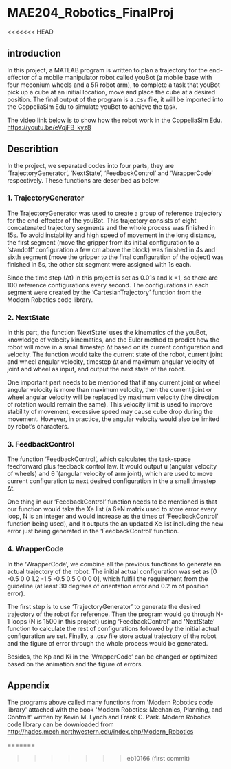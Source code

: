 # MAE204_Robotics_FinalProj
<<<<<<< HEAD
## introduction

In this project, a MATLAB program is written to plan a trajectory for the end-effector of a mobile manipulator robot called youBot (a mobile base with four meconium wheels and a 5R robot arm), to complete a task that youBot pick up a cube at an initial location, move and place the cube at a desired position. The final output of the program is a .csv file, it will be imported into the CoppeliaSim Edu to simulate youBot to achieve the task.

The video link below is to show how the robot work in the CoppeliaSim Edu.
https://youtu.be/eVqjFB_kyz8

## Describtion

In the project, we separated codes into four parts, they are ‘TrajectoryGenerator’, ‘NextState’, ‘FeedbackControl’ and ‘WrapperCode’ respectively. These functions are described as below.

### 1.	TrajectoryGenerator
The TrajectoryGenerator was used to create a group of reference trajectory for the end-effector of the youBot. This trajectory consists of eight concatenated trajectory segments and the whole process was finished in 15s. To avoid instability and high speed of movement in the long distance, the first segment (move the gripper from its initial configuration to a ‘standoff’ configuration a few cm above the block) was finished in 4s and sixth segment (move the gripper to the final configuration of the object) was finished in 5s, the other six segment were assigned with 1s each.

Since the time step (∆t) in this project is set as 0.01s and k =1, so there are 100 reference configurations every second. The configurations in each segment were created by the ‘CartesianTrajectory’ function from the Modern Robotics code library.

### 2.	NextState
In this part, the function ‘NextState’ uses the kinematics of the youBot, knowledge of velocity kinematics, and the Euler method to predict how the robot will move in a small timestep ∆t based on its current configuration and velocity. The function would take the current state of the robot, current joint and wheel angular velocity, timestep ∆t and maximum angular velocity of joint and wheel as input, and output the next state of the robot.

One important part needs to be mentioned that if any current joint or wheel angular velocity is more than maximum velocity, then the current joint or wheel angular velocity will be replaced by maximum velocity (the direction of rotation would remain the same). This velocity limit is used to improve stability of movement, excessive speed may cause cube drop during the movement. However, in practice, the angular velocity would also be limited by robot’s characters.

### 3.	FeedbackControl

The function ‘FeedbackControl’, which calculates the task-space feedforward plus feedback control law. It would output u (angular velocity of wheels) and θ ̇ (angular velocity of arm joint), which are used to move current configuration to next desired configuration in the a small timestep ∆t.
  
One thing in our ‘FeedbackControl’ function needs to be mentioned is that our function would take the Xe list (a 6*N matrix used to store error every loop, N is an integer and would increase as the times of ‘FeedbackControl’ function being used), and it outputs the an updated Xe list including the new error just being generated in the ‘FeedbackControl’ function.

### 4.	WrapperCode

In the ‘WrapperCode’, we combine all the previous functions to generate an actual trajectory of the robot. The initial actual configuration was set as [0 -0.5 0 0 1.2 -1.5 -0.5 0.5 0 0 0 0], which fulfill the requirement from the guideline (at least 30 degrees of orientation error and 0.2 m of position error).

The first step is to use ‘TrajectoryGenerator’ to generate the desired trajectory of the robot for reference. Then the program would go through N-1 loops (N is 1500 in this project) using ‘FeedbackControl’ and ‘NextState’ function to calculate the rest of configurations followed by the initial actual configuration we set. Finally, a .csv file store actual trajectory of the robot and the figure of error through the whole process would be generated.

Besides, the Kp and Ki in the ‘WrapperCode’ can be changed or optimized based on the animation and the figure of errors.



## Appendix
The programs above called many functions from 'Modern Robotics code library' attached with the book 'Modern Robotics: Mechanics, Planning, and Controlt' written by Kevin M. Lynch and Frank C. Park. Modern Robotics code library can be downloaded from http://hades.mech.northwestern.edu/index.php/Modern_Robotics

=======
>>>>>>> eb10166 (first commit)
